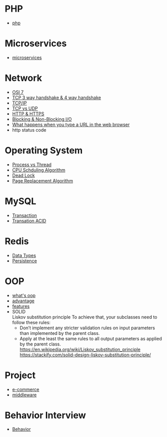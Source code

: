 # PHP
- [php](php.md)

# Microservices
- [microservices](microservices.md)

# Network
- [OSI 7](Network/OSI%207.md)
- [TCP 3 way handshake & 4 way handshake](Network/shake.md)
- [TCP/IP](Network/TCP-IP.md)
- [TCP vs UDP](Network/TCPvsUDP.md)
- [HTTP & HTTPS](Network/HttpvsHttps.md)
- [Blocking & Non-Blocking I/O](Network/Blocking-NoBlocking-IO.md)
- [What happens when you type a URL in the web browser](Network/type-url-in-brower.md)
- http status code

# Operating System
- [Process vs Thread](OperatingSystem/process-vs-thread.md)
- [CPU Schduling Algorithm](OperatingSystem/SchedulingAlgorithm.md)
- [Dead Lock](OperatingSystem/deadlock.md)
- [Page Replacement Algorithm](OperatingSystem/PageReplaceAlgorithm.md)

# MySQL
- [Transaction](MySQL/transaction.md)
- [Transation ACID](MySQL/acid.md)

# Redis
- [Data Types](Redis/data-types.md)
- [Persistence](Redis/persistence.md)

# OOP
- [what's oop](OOP/define.md)
- [advantage](OOP/advantage.md)
- [features](OOP/features.md)
- SOLID  
   Liskov substitution principle 
   To achieve that, your subclasses need to follow these rules: 
   * Don’t implement any stricter validation rules on input parameters than implemented by the parent class. 
   * Apply at the least the same rules to all output parameters as applied by the parent class. 
   https://en.wikipedia.org/wiki/Liskov_substitution_principle 
   https://stackify.com/solid-design-liskov-substitution-principle/ 



# Project
- [e-commerce](Project/e-commerce.md)
- [middleware](Project/middleware.md)

# Behavior Interview
- [Behavior](Behavior.md)
